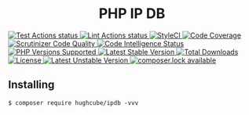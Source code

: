 <h1 align="center">PHP IP DB</h1>


<p>
    <a href="https://github.com/hughcube/ipdb/actions?query=workflow%3ATest">
        <img src="https://github.com/hughcube/ipdb/workflows/Test/badge.svg" alt="Test Actions status">
    </a>
    <a href="https://github.com/hughcube/ipdb/actions?query=workflow%3ALint">
        <img src="https://github.com/hughcube/ipdb/workflows/Lint/badge.svg" alt="Lint Actions status">
    </a>
    <a href="https://styleci.io/repos/222594109">
        <img src="https://github.styleci.io/repos/222594109/shield?branch=master" alt="StyleCI">
    </a>
    <a href="https://scrutinizer-ci.com/g/hughcube/ipdb/?branch=master">
        <img src="https://scrutinizer-ci.com/g/hughcube/ipdb/badges/coverage.png?b=master" alt="Code Coverage">
    </a>
    <a href="https://scrutinizer-ci.com/g/hughcube/ipdb/?branch=master">
        <img src="https://scrutinizer-ci.com/g/hughcube/ipdb/badges/quality-score.png?b=master" alt="Scrutinizer Code Quality">
    </a> 
    <a href="https://scrutinizer-ci.com/g/hughcube/ipdb/?branch=master">
        <img src="https://scrutinizer-ci.com/g/hughcube/ipdb/badges/code-intelligence.svg?b=master" alt="Code Intelligence Status">
    </a>        
    <a href="https://github.com/hughcube/ipdb">
        <img src="https://img.shields.io/badge/php-%3E%3D%207.0-8892BF.svg" alt="PHP Versions Supported">
    </a>
    <a href="https://packagist.org/packages/hughcube/ipdb">
        <img src="https://poser.pugx.org/hughcube/ipdb/version" alt="Latest Stable Version">
    </a>
    <a href="https://packagist.org/packages/hughcube/ipdb">
        <img src="https://poser.pugx.org/hughcube/ipdb/downloads" alt="Total Downloads">
    </a>
    <a href="https://github.com/hughcube/ipdb/blob/master/LICENSE">
        <img src="https://img.shields.io/badge/license-MIT-428f7e.svg" alt="License">
    </a>
    <a href="https://packagist.org/packages/hughcube/ipdb">
        <img src="https://poser.pugx.org/hughcube/ipdb/v/unstable" alt="Latest Unstable Version">
    </a>
    <a href="https://packagist.org/packages/hughcube/ipdb">
        <img src="https://poser.pugx.org/hughcube/ipdb/composerlock" alt="composer.lock available">
    </a>
</p>

## Installing

```shell
$ composer require hughcube/ipdb -vvv
```
